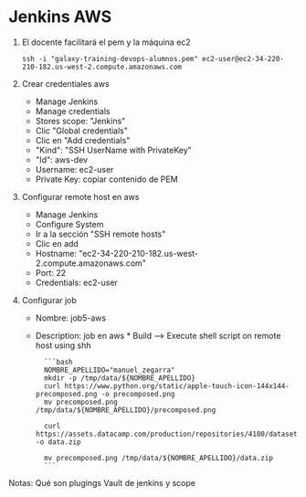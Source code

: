 # Jenkins AWS

1. El docente facilitará el pem y la máquina ec2
    ```
    ssh -i "galaxy-training-devops-alumnos.pem" ec2-user@ec2-34-220-210-182.us-west-2.compute.amazonaws.com
    ```

1. Crear credentiales aws

    * Manage Jenkins
    * Manage credentials
    * Stores scope: "Jenkins"
    * Clic "Global credentials"
    * Clic en "Add credentials"
    * "Kind": "SSH UserName with PrivateKey"
    * "Id": aws-dev
    * Username: ec2-user
    * Private Key: copiar contenido de PEM

1. Configurar remote host en aws

    * Manage Jenkins
    * Configure System
    * Ir a la sección "SSH remote hosts"
    * Clic en add
    * Hostname: "ec2-34-220-210-182.us-west-2.compute.amazonaws.com"
    * Port: 22
    * Credentials: ec2-user

1. Configurar job

    * Nombre: job5-aws
    * Description: job en aws
            * Build --> Execute shell script on remote host using shh
            
            ```bash
            NOMBRE_APELLIDO="manuel_zegarra"
            mkdir -p /tmp/data/${NOMBRE_APELLIDO}
            curl https://www.python.org/static/apple-touch-icon-144x144-precomposed.png -o precomposed.png
            mv precomposed.png /tmp/data/${NOMBRE_APELLIDO}/precomposed.png

            curl https://assets.datacamp.com/production/repositories/4180/datasets/eb1d6a36fa3039e4e00064797e1a1600d267b135/201812SpotifyData.zip -o data.zip

            mv precomposed.png /tmp/data/${NOMBRE_APELLIDO}/data.zip
            ```


Notas:
    Qué son plugings
    Vault de jenkins y scope
